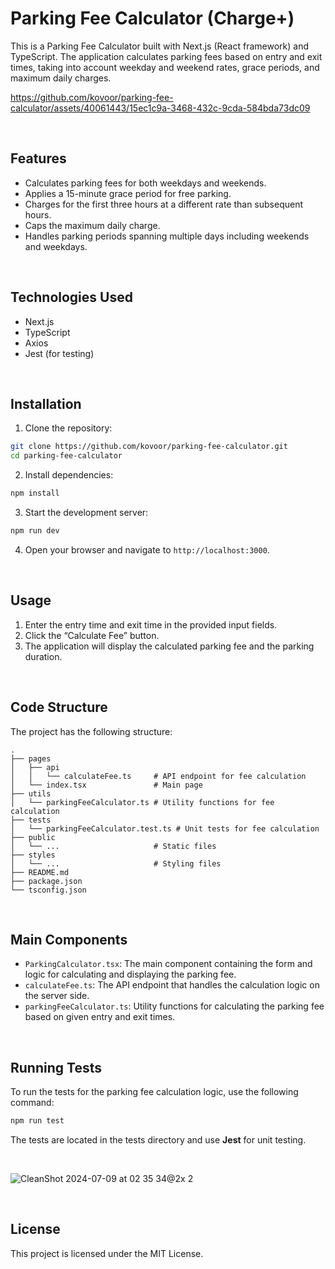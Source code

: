 # Parking Fee Calculator (Charge+)

This is a Parking Fee Calculator built with Next.js (React framework) and TypeScript. The application calculates parking fees based on entry and exit times, taking into account weekday and weekend rates, grace periods, and maximum daily charges.


https://github.com/kovoor/parking-fee-calculator/assets/40061443/15ec1c9a-3468-432c-9cda-584bda73dc09

&nbsp;

## Features

- Calculates parking fees for both weekdays and weekends.
- Applies a 15-minute grace period for free parking.
- Charges for the first three hours at a different rate than subsequent hours.
- Caps the maximum daily charge.
- Handles parking periods spanning multiple days including weekends and weekdays.

&nbsp;

## Technologies Used

- Next.js
- TypeScript
- Axios
- Jest (for testing)

&nbsp;

## Installation

1. Clone the repository:

```sh
git clone https://github.com/kovoor/parking-fee-calculator.git
cd parking-fee-calculator
```

2. Install dependencies:

```sh
npm install
```

3. Start the development server:

```sh
npm run dev
```

4. Open your browser and navigate to `http://localhost:3000`.

&nbsp;

## Usage

1. Enter the entry time and exit time in the provided input fields.
2. Click the “Calculate Fee” button.
3. The application will display the calculated parking fee and the parking duration.

&nbsp;

## Code Structure

The project has the following structure:

```
.
├── pages
│   ├── api
│   │   └── calculateFee.ts     # API endpoint for fee calculation
│   └── index.tsx               # Main page
├── utils
│   └── parkingFeeCalculator.ts # Utility functions for fee calculation
├── tests
│   └── parkingFeeCalculator.test.ts # Unit tests for fee calculation
├── public
│   └── ...                     # Static files
├── styles
│   └── ...                     # Styling files
├── README.md
├── package.json
└── tsconfig.json
```

&nbsp;

## Main Components

* `ParkingCalculator.tsx`: The main component containing the form and logic for calculating and displaying the parking fee.
* `calculateFee.ts`: The API endpoint that handles the calculation logic on the server side.
* `parkingFeeCalculator.ts`: Utility functions for calculating the parking fee based on given entry and exit times.


&nbsp;

## Running Tests

To run the tests for the parking fee calculation logic, use the following command:

```sh
npm run test
```

The tests are located in the tests directory and use **Jest** for unit testing.

&nbsp;

![CleanShot 2024-07-09 at 02 35 34@2x 2](https://github.com/kovoor/parking-fee-calculator/assets/40061443/dbb05936-33a5-44d0-b98a-266e4b4661b3)


&nbsp;

## License

This project is licensed under the MIT License.

